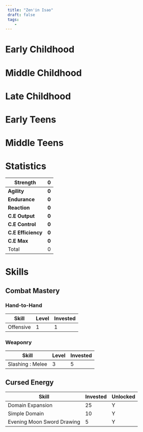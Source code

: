 ```yaml
---
 title: "Zen'in Isao"
 draft: false
 tags:
    -
---
```


# Early Childhood

# Middle Childhood

# Late Childhood

# Early Teens

# Middle Teens

# Statistics

| Strength           | **0** |
| ------------------ | ----- |
| **Agility**        | **0** |
| **Endurance**      | **0** |
| **Reaction**       | **0** |
| **C.E Output**     | **0** |
| **C.E Control**    | **0** |
| **C.E Efficiency** | **0** |
| **C.E Max**        | **0** |
| Total              | 0     |
# Skills

## Combat Mastery

### Hand-to-Hand

| **Skill** | **Level** | **Invested** |
| --------- | --------- | ------------ |
| Offensive | 1         | 1            |

### Weaponry

| **Skill**        | **Level** | **Invested** |
| ---------------- | --------- | ------------ |
| Slashing : Melee | 3         | 5            |

## Cursed Energy

| **Skill**                  | Invested | **Unlocked** |
| -------------------------- | -------- | ------------ |
| Domain Expansion           | 25       | Y            |
| Simple Domain              | 10       | Y            |
| Evening Moon Sword Drawing | 5        | Y            |

